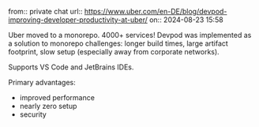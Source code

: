 from:: private chat
url:: https://www.uber.com/en-DE/blog/devpod-improving-developer-productivity-at-uber/
on:: 2024-08-23 15:58

Uber moved to a monorepo. 4000+ services! Devpod was implemented as a solution to monorepo challenges: longer build times, large artifact footprint, slow setup (especially away from corporate networks).

Supports VS Code and JetBrains IDEs.

Primary advantages:
- improved performance
- nearly zero setup
- security